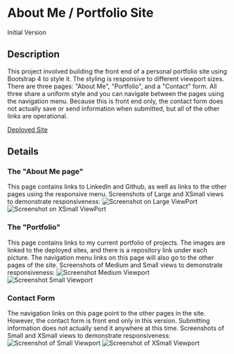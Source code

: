 # About Me / Portfolio Site
Initial Version

## Description

This project involved building the front end of a personal portfolio site using Bootstrap 4 to style it. The styling is responsive to different viewport sizes. There are three pages: "About Me", "Portfolio",  and a "Contact" form. All three share a uniform style and you can navigate between the pages using the navigation menu.  Because this is front end only,  the contact form does not actually save or send information when submitted, but all of the other links are operational.

[Deployed Site](https://sfunk11.github.io/portfolio-site/)



## Details

### The "About Me page"

This page contains links to LinkedIn and Github,  as well as links to the other pages using the responsive menu.
Screenshots of Large and XSmall views to demonstrate responsiveness:
![Screenshot on Large ViewPort](./assets/images/about-lg.png)
![Screenshot on XSmall ViewPort](./assets/images/About-xs.png)

### The "Portfolio"

This page contains links to my current portfolio of projects.  The images are linked to the deployed sites, and there is a repository link under each picture.  The navigation menu links on this page will also go to the other pages of the site.
Screenshots of Medium and Small views to demonstrate responsiveness:
![Screenshot Medium Viewport](./assets/images/portfolio-md.png)
![Screenshot Small Viewport](./assets/images/portfolio-sm.png)

### Contact Form

The navigation links on this page point to the other pages in the site.  However,  the contact form is front end only in this version.  Submitting information does not actually send it anywhere at this time.
Screenshots of Small and XSmall views to demonstrate responsiveness:
![Screenshot of Small Viewport](./assets/images/contact-sm.png)
![Screenshot of XSmall Viewport](./assets/images/contact-xs.png)





